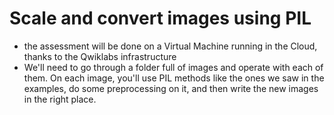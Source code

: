 # Scale and convert images using PIL
- the assessment will be done on a Virtual Machine running in the Cloud, thanks to the Qwiklabs infrastructure
- We'll need to go through a folder full of images and operate with each of them. On each image, you'll use PIL methods like the ones we saw in the examples,
do some preprocessing on it, and then write the new images in the right place.
